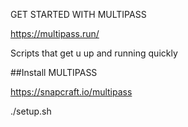 GET STARTED WITH MULTIPASS

https://multipass.run/

Scripts that get u up and running quickly

##Install MULTIPASS

https://snapcraft.io/multipass

./setup.sh

